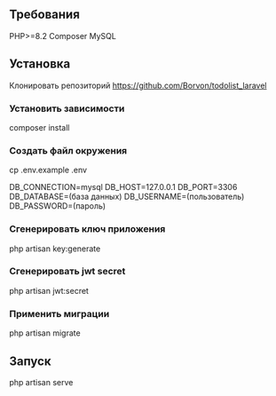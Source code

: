 ## Требования

PHP>=8.2
Composer
MySQL

## Установка

Клонировать репозиторий https://github.com/Borvon/todolist_laravel

### Установить зависимости
composer install

### Создать файл окружения
cp .env.example .env

DB_CONNECTION=mysql
DB_HOST=127.0.0.1
DB_PORT=3306
DB_DATABASE=(база данных)
DB_USERNAME=(пользователь)
DB_PASSWORD=(пароль)

### Сгенерировать ключ приложения
php artisan key:generate

### Сгенерировать jwt secret
php artisan jwt:secret

### Применить миграции
php artisan migrate

## Запуск
php artisan serve
